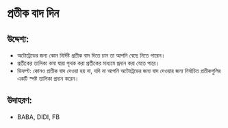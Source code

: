 # **প্রতীক বাদ দিন**

## উদ্দেশ্য:

- অটোট্রেডের জন্য কোন নির্দিষ্ট প্রতীক বাদ দিতে চান তা আপনি বেছে নিতে পারেন।
- প্রতীকের তালিকা কমা দ্বারা পৃথক করা প্রতীকের মাধ্যমে প্রদান করা যেতে পারে।
- ডিফল্ট: কোনও প্রতীক বাদ দেওয়া হয় না, যদি না আপনি অটোট্রেডের জন্য বাদ দেওয়ার জন্য নির্বাচিত প্রতীকগুলির একটি স্পষ্ট তালিকা প্রদান করেন।

## উদাহরণ:

- BABA, DIDI, FB
